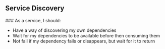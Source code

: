 ## Service Discovery

### As a service, I should:

* Have a way of discovering my own dependencies
* Wait for my dependencies to be available before then consuming them
* Not fail if my dependency fails or disappears, but wait for it to return
